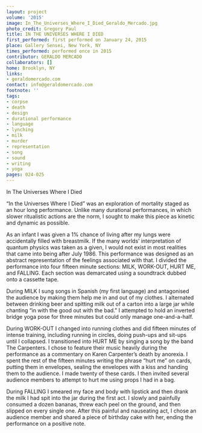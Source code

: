 ```yaml
---
layout: project
volume: '2015'
image: In_The_Universes_Where_I_Died_Geraldo_Mercado.jpg
photo_credit: Gregory Paul
title: IN THE UNIVERSES WHERE I DIED
first_performed: first performed on January 24, 2015
place: Gallery Sensei, New York, NY
times_performed: performed once in 2015
contributor: GERALDO MERCADO
collaborators: []
home: Brooklyn, NY
links:
- geraldomercado.com
contact: info@geraldomercado.com
footnote: ''
tags:
- corpse
- death
- design
- durational performance
- language
- lynching
- milk
- murder
- representation
- song
- sound
- writing
- yoga
pages: 024-025
---
```


In The Universes Where I Died

“In the Universes Where I Died” was an exploration of mortality staged as an hour long performance. Unlike many durational performances, in which slower ritualistic actions are the norm, I sought to make this piece as kinetic and dynamic as possible.

As an infant I was given a 1% chance of living after my lungs were accidentally filled with breastmilk. If the many worlds’ interpretation of quantum physics was taken as a given, I would not exist in most realities that came into being after July 1986. This performance was designed as an abstract representation of the feelings associated with that. I divided the performance into four fifteen minute sections: MILK, WORK-OUT, HURT ME, and FALLING. Each section was demarcated using a soundtrack dubbed onto a cassette tape.

During MILK I sung songs in Spanish (my first language) and antagonised the audience by making them help me in and out of my clothes. I alternated between drinking beer and spitting milk out of a carton into a large jar while chanting “in with the good out with the bad.” I attempted to hold an inverted bridge yoga pose for three minutes but could only manage one-and-a-half.

During WORK-OUT I changed into running clothes and did fifteen minutes of intense training, including running in circles, doing push-ups and sit-ups until I collapsed. I transitioned into HURT ME by singing a song by the band The Carpenters. I chose to feature their music heavily during the performance as a commentary on Karen Carpenter’s death by anorexia. I spent the rest of the fifteen minutes writing the phrase “hurt me” on cards, putting them in envelopes, sealing the envelopes with a kiss and handing them to the audience. I made twenty of these cards. I then invited several audience members to attempt to hurt me using props I had in a bag.

During FALLING I smeared my face and body with lipstick and then drank the milk I had spit into the jar during the first act. I slowly and painfully consumed a dozen bananas, threw each peel on the ground, and then slipped on every single one. After this painful and nauseating act, I chose an audience member and shared a piece of birthday cake with her, ending the performance on a positive note.
